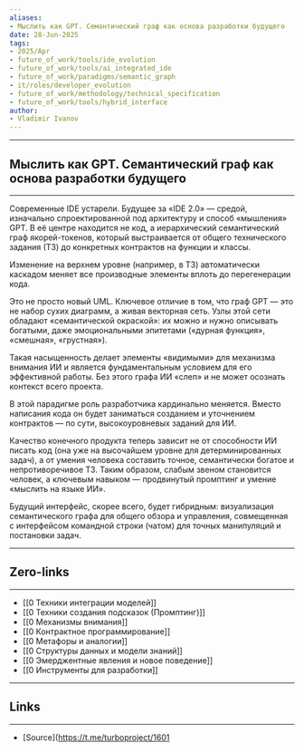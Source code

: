 ```yaml
---
aliases: 
- Мыслить как GPT. Семантический граф как основа разработки будущего 
date: 28-Jun-2025
tags:
- 2025/Apr
- future_of_work/tools/ide_evolution
- future_of_work/tools/ai_integrated_ide
- future_of_work/paradigms/semantic_graph
- it/roles/developer_evolution
- future_of_work/methodology/technical_specification
- future_of_work/tools/hybrid_interface
author:
- Vladimir Ivanov
---
```

-----
##  Мыслить как GPT. Семантический граф как основа разработки будущего 
-----
Современные IDE устарели. Будущее за «IDE 2.0» — средой, изначально спроектированной под архитектуру и способ «мышления» GPT. В её центре находится не код, а иерархический семантический граф якорей-токенов, который выстраивается от общего технического задания (ТЗ) до конкретных контрактов на функции и классы. 

Изменение на верхнем уровне (например, в ТЗ) автоматически каскадом меняет все производные элементы вплоть до перегенерации кода.

Это не просто новый UML. Ключевое отличие в том, что граф GPT — это не набор сухих диаграмм, а живая векторная сеть. Узлы этой сети обладают «семантической окраской»: их можно и нужно описывать богатыми, даже эмоциональными эпитетами («дурная функция», «смешная», «грустная»). 

Такая насыщенность делает элементы «видимыми» для механизма внимания ИИ и является фундаментальным условием для его эффективной работы. Без этого графа ИИ «слеп» и не может осознать контекст всего проекта.

В этой парадигме роль разработчика кардинально меняется. Вместо написания кода он будет заниматься созданием и уточнением контрактов — по сути, высокоуровневых заданий для ИИ. 

Качество конечного продукта теперь зависит не от способности ИИ писать код (она уже на высочайшем уровне для детерминированных задач), а от умения человека составить точное, семантически богатое и непротиворечивое ТЗ. Таким образом, слабым звеном становится человек, а ключевым навыком — продвинутый промптинг и умение «мыслить на языке ИИ».

Будущий интерфейс, скорее всего, будет гибридным: визуализация семантического графа для общего обзора и управления, совмещенная с интерфейсом командной строки (чатом) для точных манипуляций и постановки задач.

---
## Zero-links
---
- [[0 Техники интеграции моделей]]
- [[0 Техники создания подсказок (Промптинг)]]
- [[0 Механизмы внимания]]
- [[0 Контрактное программирование]]
- [[0 Метафоры и аналогии]]
- [[0 Структуры данных и модели знаний]]
- [[0 Эмерджентные явления и новое поведение]]
- [[0 Инструменты для разработки]]

---
## Links
---
- [Source](https://t.me/turboproject/1601
